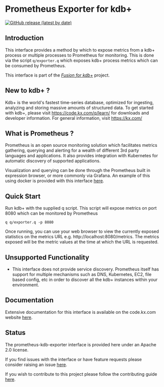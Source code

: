 # Prometheus Exporter for kdb+

[![GitHub release (latest by date)](https://img.shields.io/github/v/release/kxsystems/prometheus-kdb-exporter?include_prereleases)](https://github.com/kxsystems/prometheus-kdb-exporter/releases)

## Introduction

This interface provides a method by which to expose metrics from a kdb+ process or multiple processes to Prometheus for monitoring. This is done via the script `q/exporter.q` which exposes kdb+ process metrics which can be consumed by Prometheus.

This interface is part of the [_Fusion for kdb+_](https://code.kx.com/v2/interfaces/fusion/) project.

## New to kdb+ ?

Kdb+ is the world's fastest time-series database, optimized for ingesting, analyzing and storing massive amounts of structured data. To get started with kdb+, please visit https://code.kx.com/q/learn/ for downloads and developer information. For general information, visit https://kx.com/

## What is Prometheus ?

Prometheus is an open source monitoring solution which facilitates metrics gathering, querying and alerting for a wealth of different 3rd party languages and applications. It also provides integration with Kubernetes for automatic discovery of supported applications.

Visualization and querying can be done through the Prometheus built in expression browser, or more commonly via Grafana. An example of this using docker is provided with this interface [here](./example/).

## Quick Start

Run kdb+ with the supplied q script. This script will expose metrics on port 8080 which can be monitored by Prometheus

```
q q/exporter.q -p 8080
```

Once running, you can use your web browser to view the currently exposed statistics on the metrics URL e.g. http://localhost:8080/metrics. The metrics exposed will be the metric values at the time at which the URL is requested.

## Unsupported Functionality

* This interface does not provide service discovery. Prometheus itself has support for multiple mechanisms such as DNS, Kubernetes, EC2, file based config, etc in order to discover all the kdb+ instances within your environment.


## Documentation

Extensive documentation for this interface is available on the code.kx.com website [here](https://code.kx.com/q/interfaces/prom/exporter/).

## Status

The prometheus-kdb-exporter interface is provided here under an Apache 2.0 license.

If you find issues with the interface or have feature requests please consider raising an issue [here](https://github.com/KxSystems/prometheus-kdb-exporter/issues). 

If you wish to contribute to this project please follow the contributing guide [here](CONTRIBUTING.md).

